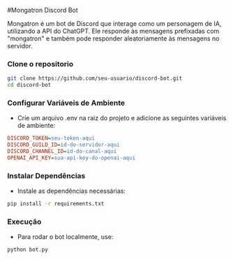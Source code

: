 #Mongatron Discord Bot

Mongatron é um bot de Discord que interage como um personagem de IA, utilizando a API do ChatGPT. Ele responde às mensagens prefixadas com "mongatron" e também pode responder aleatoriamente às mensagens no servidor.

### Clone o repositorio
```sh
git clone https://github.com/seu-usuario/discord-bot.git
cd discord-bot
```

### Configurar Variáveis de Ambiente
- Crie um arquivo .env na raiz do projeto e adicione as seguintes variáveis de ambiente:
```ini
DISCORD_TOKEN=seu-token-aqui
DISCORD_GUILD_ID=id-do-servidor-aqui
DISCORD_CHANNEL_ID=id-do-canal-aqui
OPENAI_API_KEY=sua-api-key-do-openai-aqui
```

### Instalar Dependências
- Instale as dependências necessárias:
```bash
pip install -r requirements.txt
```

### Execução
- Para rodar o bot localmente, use:
```bash
python bot.py
```
